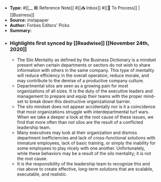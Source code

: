 - **Type:** #[[__ 🟦  Reference Note]] #[[📥 Inbox]] #[[📝 To Process]] | [[Business]]
- **Source:**  instapaper
- **Author:** Forbes Editors' Picks
- **Summary:**
- ### Highlights first synced by [[Readwise]] [[November 24th, 2020]]
    - The Silo Mentality as defined by the Business Dictionary is a mindset present when certain departments or sectors do not wish to share information with others in the same company. This type of mentality will reduce efficiency in the overall operation, reduce morale, and may contribute to the demise of a productive company culture. 
    - Departmental silos are seen as a growing pain for most organizations of all sizes. It is the duty of the executive leaders and management to prepare and equip their teams with the proper mind-set to break down this destructive organizational barrier. 
    - The silo mindset does not appear accidentally nor is it a coincidence that most organizations struggle with interdepartmental turf wars. When we take a deeper a look at the root cause of these issues, we find that more often than not silos are the result of a conflicted leadership team. 
    - Many executives may look at their organization and dismiss department inefficiencies and lack of cross-functional solutions with immature employees, lack of basic training, or simply the inability for some employees to play nicely with one another. Unfortunately, while these behaviors may be a result of the silo mentality; it is not the root cause. 
    - It is the responsibility of the leadership team to recognize this and rise above to create effective, long-term solutions that are scalable, executable, and realistic. 
